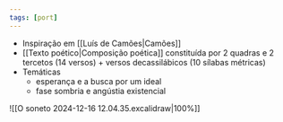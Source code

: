 ```yaml
---
tags: [port]
---
```


- Inspiração em [[Luís de Camões|Camões]]
- [[Texto poético|Composição poética]] constituída por 2 quadras e 2 tercetos (14 versos) + versos decassilábicos (10 sílabas métricas)
- Temáticas
	- esperança e a busca por um ideal
	- fase sombria e angústia existencial

![[O soneto 2024-12-16 12.04.35.excalidraw|100%]]